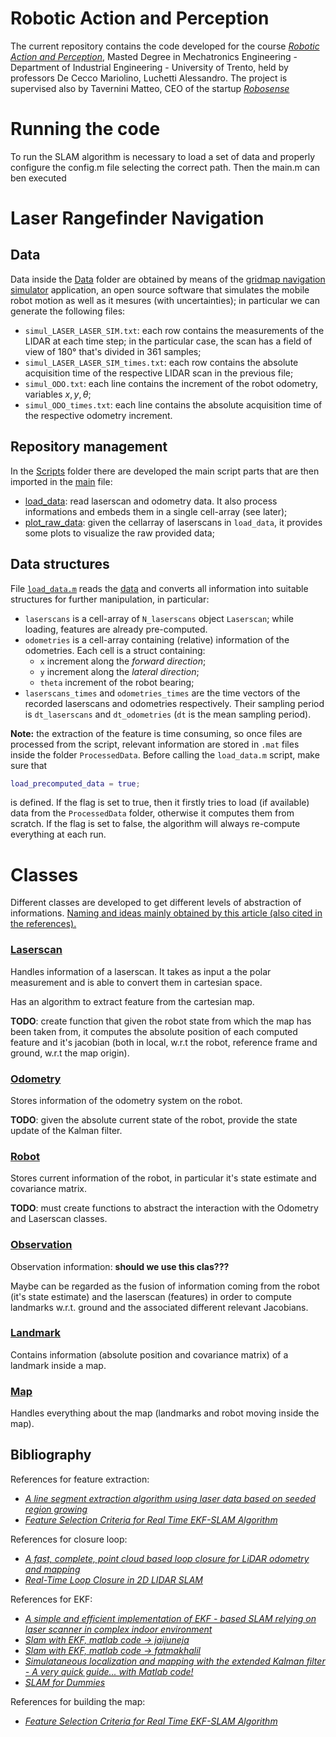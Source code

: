 # Robotic Action and Perception
The current repository contains the code developed for the course [_Robotic Action and Perception_](https://www.miro.ing.unitn.it/category/robotic-perception-and-action/), Masted Degree in Mechatronics Engineering - Department of Industrial Engineering - University of Trento, held by professors De Cecco Mariolino, Luchetti Alessandro. The project is supervised also by Tavernini Matteo, CEO of the startup [_Robosense_](https://www.robosense.it/it/)

# Running the code
To run the SLAM algorithm is necessary to load a set of data and properly configure the config.m file selecting the correct path. Then the main.m can ben executed  

# Laser Rangefinder Navigation


## Data
Data inside the [Data](Data/) folder are obtained by means of the [gridmap navigation simulator](https://www.mrpt.org/list-of-mrpt-apps/application_gridmapnavsimul/) application, an open source software that simulates the mobile robot motion as well as it mesures (with uncertainties); in particular we can generate the following files:
- `simul_LASER_LASER_SIM.txt`: each row contains the measurements of the LIDAR at each time step; in the particular case, the scan has a field of view of 180° that's divided in 361 samples;
- `simul_LASER_LASER_SIM_times.txt`: each row contains the absolute acquisition time of the respective LIDAR scan in the previous file;
- `simul_ODO.txt`: each line contains the increment of the robot odometry, variables $x,y,\theta$;
- `simul_ODO_times.txt`: each line contains the absolute acquisition time of the respective odometry increment.

## Repository management
In the [Scripts](Scripts/) folder there are developed the main script parts that are then imported in the [main](main.m) file:
- [load_data](Scripts/load_data.m): read laserscan and odometry data. It also process informations and embeds them in a single cell-array (see later);
- [plot_raw_data](Scripts/plot_raw_data.m): given the cellarray of laserscans in `load_data`, it provides some plots to visualize the raw provided data;


## Data structures
File [`load_data.m`](load_data.m) reads the [data](Data/) and converts all information into suitable structures for further manipulation, in particular:

- `laserscans` is a cell-array of `N_laserscans` object `Laserscan`; while loading, features are already pre-computed.
- `odometries` is a cell-array containing (relative) information of the odometries. Each cell is a struct containing:
    - `x` increment along the _forward direction_;
    - `y` increment along the _lateral direction_;
    - `theta` increment of the robot bearing;
- `laserscans_times` and `odometries_times` are the time vectors of the recorded laserscans and odometries respectively. Their sampling period is `dt_laserscans` and `dt_odometries` (`dt` is the mean sampling period).

**Note:** the extraction of the feature is time consuming, so once files are processed from the script, relevant information are stored in `.mat` files inside the folder `ProcessedData`. Before calling the `load_data.m` script, make sure that 
```matlab
load_precomputed_data = true;
```
is defined. If the flag is set to true, then it firstly tries to load (if available) data from the `ProcessedData` folder, otherwise it computes them from scratch. If the flag is set to false, the algorithm will always re-compute everything at each run.

# Classes
Different classes are developed to get different levels of abstraction of informations. [Naming and ideas mainly obtained by this article (also cited in the references).](https://www.iri.upc.edu/people/jsola/JoanSola/objectes/curs_SLAM/SLAM2D/SLAM%20course.pdf)


### [Laserscan](Classes/Laserscan.m)
Handles information of a laserscan. It takes as input a the polar measurement and is able to convert them in cartesian space. 

Has an algorithm to extract feature from the cartesian map.

**TODO**: create function that given the robot state from which the map has been taken from, it computes the absolute position of each computed feature and it's jacobian (both in local, w.r.t the robot, reference frame and ground, w.r.t the map origin).


### [Odometry](Classes/Odometry.m)
Stores information of the odometry system on the robot.

**TODO**: given the absolute current state of the robot, provide the state update of the Kalman filter.


### [Robot](Classes/Robot.m)
Stores current information of the robot, in particular it's state estimate and covariance matrix.

**TODO**: must create functions to abstract the interaction with the Odometry and Laserscan classes.


### [Observation](Classes/Observation.m)
Observation information: **should we use this clas???**

Maybe can be regarded as the fusion of information coming from the robot (it's state estimate) and the laserscan (features) in order to compute landmarks w.r.t. ground and the associated different relevant Jacobians.


### [Landmark](Classes/Landmark.m)
Contains information (absolute position and covariance matrix) of a landmark inside a map.


### [Map](Classes/Map.m)
Handles everything about the map (landmarks and robot moving inside the map).


## Bibliography
References for feature extraction:
- [_A line segment extraction algorithm using laser data based on seeded region growing_](https://journals.sagepub.com/doi/pdf/10.1177/1729881418755245)
- [_Feature Selection Criteria for Real Time EKF-SLAM Algorithm_](https://journals.sagepub.com/doi/full/10.5772/7237#alg3-7237)

References for closure loop:
- [_A fast, complete, point cloud based loop closure for LiDAR odometry and mapping_](https://arxiv.org/pdf/1909.11811.pdf)
- [_Real-Time Loop Closure in 2D LIDAR SLAM_](https://static.googleusercontent.com/media/research.google.com/en//pubs/archive/45466.pdf)

References for EKF:
- [_A simple and efficient implementation of EKF - based SLAM relying on laser scanner in complex indoor environment_](https://www.infona.pl/resource/bwmeta1.element.baztech-5cbd9e8d-e5b6-4200-8f35-186220453ec8/content/partContents/0331eb36-015d-38a5-a06b-9f1870722f01)
- [_Slam with EKF, matlab code -> jaijuneja_](https://github.com/jaijuneja/ekf-slam-matlab)
- [_Slam with EKF, matlab code -> fatmakhalil_](https://github.com/fatmakhalil/EKF-SLAM-from-LiDAR-input-data)
- [_Simulataneous localization and mapping with the extended Kalman filter - A very quick guide... with Matlab code!_](https://www.iri.upc.edu/people/jsola/JoanSola/objectes/curs_SLAM/SLAM2D/SLAM%20course.pdf)
- [_SLAM for Dummies_](http://dspace.mit.edu/bitstream/handle/1721.1/36832/16-412JSpring2004/NR/rdonlyres/Aeronautics-and-Astronautics/16-412JSpring2004/A3C5517F-C092-4554-AA43-232DC74609B3/0/1Aslam_blas_report.pdf)

References for building the map:
- [_Feature Selection Criteria for Real Time EKF-SLAM Algorithm_](https://journals.sagepub.com/doi/epub/10.5772/7237)
